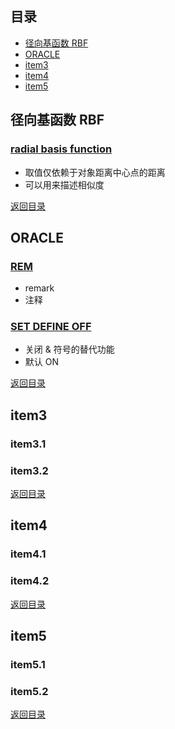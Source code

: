 ## <span id="jump0">目录<span>
  
  * [径向基函数 RBF](#jump1)
  * [ORACLE](#jump2)
  * [item3](#jump3)
  * [item4](#jump4)
  * [item5](#jump5)

## <span id="jump1">径向基函数 RBF<span>

  ### [radial basis function](https://zh.wikipedia.org/wiki/%E5%BE%84%E5%90%91%E5%9F%BA%E5%87%BD%E6%95%B0)
  
  * 取值仅依赖于对象距离中心点的距离
  * 可以用来描述相似度
 
  
[返回目录](#jump0)


## <span id="jump2">ORACLE<span>
  
  ### [REM](https://stackoverflow.com/questions/8932354/what-does-exactly-do-the-command-rem-inserting-into-table-name-in-oracle)
  
  * remark
  * 注释
 
  ### [SET DEFINE OFF](https://stackoverflow.com/questions/34332639/when-or-why-to-use-a-set-define-off-in-oracle-database)
  
  * 关闭 & 符号的替代功能
  * 默认 ON
  
 
[返回目录](#jump0)

## <span id="jump3">item3<span>
  
  ### item3.1
 
  ### item3.2

[返回目录](#jump0)

## <span id="jump4">item4<span>
  
  ### item4.1
 
  ### item4.2

[返回目录](#jump0)


## <span id="jump5">item5<span>
  
  ### item5.1
 
  ### item5.2
  
[返回目录](#jump0)
